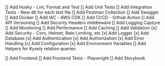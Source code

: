[] Add Husky - Lint, Format and Test
[] Add Unit Tests
[] Add Integration Tests - New db for each test file
[] Add Postman Collection
[] Add Swagger
[] Add Docker
[] Add IAC - AWS CDK
[] Add CI/CD - Github Action
[] Add API Versioning
[] Add Security Headers middleware
[] Add Logging Capture
[] Add Monitoring
[] Add Performance
[] Add Caching
[] Add Validation
[x] Add Security - Cors, Helmet, Rate Limiting, etc
[x] Add Logger
[x] Add Database
[x] Add Authentication
[x] Add Authorization
[x] Add Error Handling
[x] Add Configuration
[x] Add Environment Variables
[] Add Helpers for Kysely relation queries

[] Add Frontend
[] Add Frontend Tests - Playwright
[] Add Storybook
